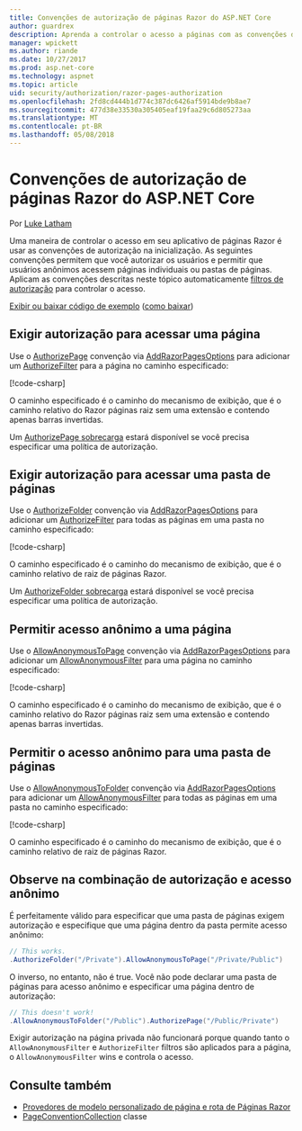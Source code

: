 ```yaml
---
title: Convenções de autorização de páginas Razor do ASP.NET Core
author: guardrex
description: Aprenda a controlar o acesso a páginas com as convenções de autorizam usuários e permitir que usuários anônimos acessem pastas de páginas ou de páginas.
manager: wpickett
ms.author: riande
ms.date: 10/27/2017
ms.prod: asp.net-core
ms.technology: aspnet
ms.topic: article
uid: security/authorization/razor-pages-authorization
ms.openlocfilehash: 2fd8cd444b1d774c387dc6426af5914bde9b8ae7
ms.sourcegitcommit: 477d38e33530a305405eaf19faa29c6d805273aa
ms.translationtype: MT
ms.contentlocale: pt-BR
ms.lasthandoff: 05/08/2018
---
```

# <a name="razor-pages-authorization-conventions-in-aspnet-core"></a>Convenções de autorização de páginas Razor do ASP.NET Core

Por [Luke Latham](https://github.com/guardrex)

Uma maneira de controlar o acesso em seu aplicativo de páginas Razor é usar as convenções de autorização na inicialização. As seguintes convenções permitem que você autorizar os usuários e permitir que usuários anônimos acessem páginas individuais ou pastas de páginas. Aplicam as convenções descritas neste tópico automaticamente [filtros de autorização](xref:mvc/controllers/filters#authorization-filters) para controlar o acesso.

[Exibir ou baixar código de exemplo](https://github.com/aspnet/Docs/tree/master/aspnetcore/security/authorization/razor-pages-authorization/sample) ([como baixar](xref:tutorials/index#how-to-download-a-sample))

## <a name="require-authorization-to-access-a-page"></a>Exigir autorização para acessar uma página

Use o [AuthorizePage](/dotnet/api/microsoft.extensions.dependencyinjection.pageconventioncollectionextensions.authorizepage) convenção via [AddRazorPagesOptions](/dotnet/api/microsoft.extensions.dependencyinjection.mvcrazorpagesmvcbuilderextensions.addrazorpagesoptions) para adicionar um [AuthorizeFilter](/dotnet/api/microsoft.aspnetcore.mvc.authorization.authorizefilter) para a página no caminho especificado:

[!code-csharp[](razor-pages-authorization/sample/Startup.cs?name=snippet1&highlight=2,4)]

O caminho especificado é o caminho do mecanismo de exibição, que é o caminho relativo do Razor páginas raiz sem uma extensão e contendo apenas barras invertidas.

Um [AuthorizePage sobrecarga](/dotnet/api/microsoft.extensions.dependencyinjection.pageconventioncollectionextensions.authorizepage#Microsoft_Extensions_DependencyInjection_PageConventionCollectionExtensions_AuthorizePage_Microsoft_AspNetCore_Mvc_ApplicationModels_PageConventionCollection_System_String_System_String_) estará disponível se você precisa especificar uma política de autorização.

## <a name="require-authorization-to-access-a-folder-of-pages"></a>Exigir autorização para acessar uma pasta de páginas

Use o [AuthorizeFolder](/dotnet/api/microsoft.extensions.dependencyinjection.pageconventioncollectionextensions.authorizefolder) convenção via [AddRazorPagesOptions](/dotnet/api/microsoft.extensions.dependencyinjection.mvcrazorpagesmvcbuilderextensions.addrazorpagesoptions) para adicionar um [AuthorizeFilter](/dotnet/api/microsoft.aspnetcore.mvc.authorization.authorizefilter) para todas as páginas em uma pasta no caminho especificado:

[!code-csharp[](razor-pages-authorization/sample/Startup.cs?name=snippet1&highlight=2,5)]

O caminho especificado é o caminho do mecanismo de exibição, que é o caminho relativo de raiz de páginas Razor.

Um [AuthorizeFolder sobrecarga](/dotnet/api/microsoft.extensions.dependencyinjection.pageconventioncollectionextensions.authorizefolder#Microsoft_Extensions_DependencyInjection_PageConventionCollectionExtensions_AuthorizeFolder_Microsoft_AspNetCore_Mvc_ApplicationModels_PageConventionCollection_System_String_System_String_) estará disponível se você precisa especificar uma política de autorização.

## <a name="allow-anonymous-access-to-a-page"></a>Permitir acesso anônimo a uma página

Use o [AllowAnonymousToPage](/dotnet/api/microsoft.extensions.dependencyinjection.pageconventioncollectionextensions.allowanonymoustopage) convenção via [AddRazorPagesOptions](/dotnet/api/microsoft.extensions.dependencyinjection.mvcrazorpagesmvcbuilderextensions.addrazorpagesoptions) para adicionar um [AllowAnonymousFilter](/dotnet/api/microsoft.aspnetcore.mvc.authorization.allowanonymousfilter) para uma página no caminho especificado:

[!code-csharp[](razor-pages-authorization/sample/Startup.cs?name=snippet1&highlight=2,6)]

O caminho especificado é o caminho do mecanismo de exibição, que é o caminho relativo do Razor páginas raiz sem uma extensão e contendo apenas barras invertidas.

## <a name="allow-anonymous-access-to-a-folder-of-pages"></a>Permitir o acesso anônimo para uma pasta de páginas

Use o [AllowAnonymousToFolder](/dotnet/api/microsoft.extensions.dependencyinjection.pageconventioncollectionextensions.allowanonymoustofolder) convenção via [AddRazorPagesOptions](/dotnet/api/microsoft.extensions.dependencyinjection.mvcrazorpagesmvcbuilderextensions.addrazorpagesoptions) para adicionar um [AllowAnonymousFilter](/dotnet/api/microsoft.aspnetcore.mvc.authorization.allowanonymousfilter) para todas as páginas em uma pasta no caminho especificado:

[!code-csharp[](razor-pages-authorization/sample/Startup.cs?name=snippet1&highlight=2,7)]

O caminho especificado é o caminho do mecanismo de exibição, que é o caminho relativo de raiz de páginas Razor.

## <a name="note-on-combining-authorized-and-anonymous-access"></a>Observe na combinação de autorização e acesso anônimo

É perfeitamente válido para especificar que uma pasta de páginas exigem autorização e especifique que uma página dentro da pasta permite acesso anônimo:

```csharp
// This works.
.AuthorizeFolder("/Private").AllowAnonymousToPage("/Private/Public")
```

O inverso, no entanto, não é true. Você não pode declarar uma pasta de páginas para acesso anônimo e especificar uma página dentro de autorização:

```csharp
// This doesn't work!
.AllowAnonymousToFolder("/Public").AuthorizePage("/Public/Private") 
```

Exigir autorização na página privada não funcionará porque quando tanto o `AllowAnonymousFilter` e `AuthorizeFilter` filtros são aplicados para a página, o `AllowAnonymousFilter` wins e controla o acesso.

## <a name="see-also"></a>Consulte também

* [Provedores de modelo personalizado de página e rota de Páginas Razor](xref:mvc/razor-pages/razor-pages-conventions)
* [PageConventionCollection](/dotnet/api/microsoft.aspnetcore.mvc.applicationmodels.pageconventioncollection) classe
